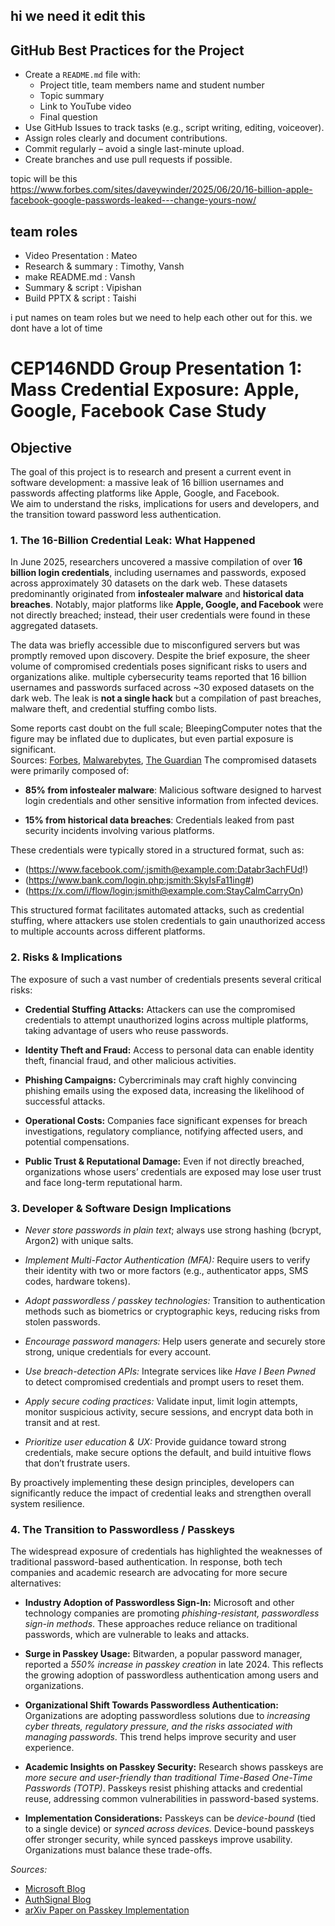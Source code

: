 ## hi we need it edit this

## GitHub Best Practices for the Project

- Create a `README.md` file with:
  - Project title, team members name and student number
  - Topic summary
  - Link to YouTube video
  - Final question
- Use GitHub Issues to track tasks (e.g., script writing, editing, voiceover).
- Assign roles clearly and document contributions.
- Commit regularly – avoid a single last-minute upload.
- Create branches and use pull requests if possible.

topic will be this https://www.forbes.com/sites/daveywinder/2025/06/20/16-billion-apple-facebook-google-passwords-leaked---change-yours-now/


## team roles
- Video Presentation   : Mateo
- Research & summary   : Timothy, Vansh
- make README.md       : Vansh
- Summary & script     : Vipishan
- Build PPTX & script  : Taishi

i put names on team roles but we need to help each other out for this. we dont have a lot of time

# CEP146NDD Group Presentation 1: Mass Credential Exposure: Apple, Google, Facebook Case Study

## Objective

The goal of this project is to research and present a current event in software development: a massive leak of 16 billion usernames and passwords affecting platforms like Apple, Google, and Facebook.  
We aim to understand the risks, implications for users and developers, and the transition toward password less authentication.

### 1. The 16-Billion Credential Leak: What Happened

In June 2025, researchers uncovered a massive compilation of over **16 billion login credentials**, including usernames and passwords, exposed across approximately 30 datasets on the dark web. These datasets predominantly originated from **infostealer malware** and **historical data breaches**. Notably, major platforms like **Apple, Google, and Facebook** were not directly breached; instead, their user credentials were found in these aggregated datasets.

The data was briefly accessible due to misconfigured servers but was promptly removed upon discovery. Despite the brief exposure, the sheer volume of compromised credentials poses significant risks to users and organizations alike. multiple cybersecurity teams reported that 16 billion usernames and passwords surfaced across ~30 exposed datasets on the dark web.  The leak is **not a single hack** but a compilation of past breaches, malware theft, and credential stuffing combo lists.  

Some reports cast doubt on the full scale; BleepingComputer notes that the figure may be inflated due to duplicates, but even partial exposure is significant.  
Sources: [Forbes](https://www.forbes.com/sites/daveywinder/2025/06/20/16-billion-apple-facebook-google-passwords-leaked---change-yours-now/), [Malwarebytes](https://www.malwarebytes.com/blog/news/2025/06/billions-of-logins-for-apple-google-facebook-telegram-and-more-found-exposed-online), [The Guardian](https://www.theguardian.com/technology/2025/jun/21/internet-users-advised-to-change-passwords-after-16bn-logins-exposed)
The compromised datasets were primarily composed of:

- **85% from infostealer malware**: Malicious software designed to harvest login credentials and other sensitive information from infected devices.

- **15% from historical data breaches**: Credentials leaked from past security incidents involving various platforms.

These credentials were typically stored in a structured format, such as:

- (https://www.facebook.com/:jsmith@example.com:Databr3achFUd!)
- (https://www.bank.com/login.php:jsmith:SkyIsFa11ing#)
- (https://x.com/i/flow/login:jsmith@example.com:StayCalmCarryOn)

This structured format facilitates automated attacks, such as credential stuffing, where attackers use stolen credentials to gain unauthorized access to multiple accounts across different platforms.

### 2. Risks & Implications

The exposure of such a vast number of credentials presents several critical risks:

- **Credential Stuffing Attacks:** Attackers can use the compromised credentials to attempt unauthorized logins across multiple platforms, taking advantage of users who reuse passwords.  

- **Identity Theft and Fraud:** Access to personal data can enable identity theft, financial fraud, and other malicious activities.  

- **Phishing Campaigns:** Cybercriminals may craft highly convincing phishing emails using the exposed data, increasing the likelihood of successful attacks.  

- **Operational Costs:** Companies face significant expenses for breach investigations, regulatory compliance, notifying affected users, and potential compensations.  

- **Public Trust & Reputational Damage:** Even if not directly breached, organizations whose users’ credentials are exposed may lose user trust and face long-term reputational harm.  

### 3. Developer & Software Design Implications

- *Never store passwords in plain text*; always use strong hashing (bcrypt, Argon2) with unique salts.  

- *Implement Multi-Factor Authentication (MFA):* Require users to verify their identity with two or more factors (e.g., authenticator apps, SMS codes, hardware tokens).  

- *Adopt passwordless / passkey technologies:* Transition to authentication methods such as biometrics or cryptographic keys, reducing risks from stolen passwords.  

- *Encourage password managers:* Help users generate and securely store strong, unique credentials for every account.  

- *Use breach-detection APIs:* Integrate services like *Have I Been Pwned* to detect compromised credentials and prompt users to reset them.  

- *Apply secure coding practices:* Validate input, limit login attempts, monitor suspicious activity, secure sessions, and encrypt data both in transit and at rest. 
 
- *Prioritize user education & UX:* Provide guidance toward strong credentials, make secure options the default, and build intuitive flows that don’t frustrate users.  

By proactively implementing these design principles, developers can significantly reduce the impact of credential leaks and strengthen overall system resilience.

### 4. The Transition to Passwordless / Passkeys

The widespread exposure of credentials has highlighted the weaknesses of traditional password-based authentication. In response, both tech companies and academic research are advocating for more secure alternatives:

- **Industry Adoption of Passwordless Sign-In:** Microsoft and other technology companies are promoting *phishing-resistant, passwordless sign-in methods*. These approaches reduce reliance on traditional passwords, which are vulnerable to leaks and attacks.

- **Surge in Passkey Usage:** Bitwarden, a popular password manager, reported a *550% increase in passkey creation* in late 2024. This reflects the growing adoption of passwordless authentication among users and organizations.

- **Organizational Shift Towards Passwordless Authentication:** Organizations are adopting passwordless solutions due to *increasing cyber threats, regulatory pressure, and the risks associated with managing passwords*. This trend helps improve security and user experience.

- **Academic Insights on Passkey Security:** Research shows passkeys are *more secure and user-friendly than traditional Time-Based One-Time Passwords (TOTP)*. Passkeys resist phishing attacks and credential reuse, addressing common vulnerabilities in password-based systems.

- **Implementation Considerations:** Passkeys can be *device-bound* (tied to a single device) or *synced across devices*. Device-bound passkeys offer stronger security, while synced passkeys improve usability. Organizations must balance these trade-offs.

*Sources:*  
- [Microsoft Blog](https://blogs.microsoft.com/blog/2025/05/15/passwordless/)  
- [AuthSignal Blog](https://authsignal.com/blog/passkey-adoption)  
- [arXiv Paper on Passkey Implementation](https://arxiv.org/abs/2508.11928)


